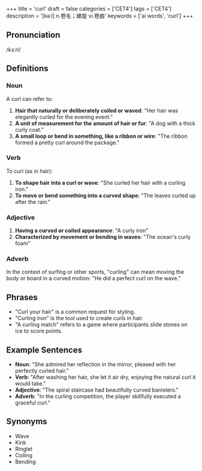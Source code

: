 +++
title = 'curl'
draft = false
categories = ['CET4']
tags = ['CET4']
description = '[kəːl] n.卷毛；螺旋 vi.卷曲'
keywords = ['ai words', 'curl']
+++

## Pronunciation
/kɜːrl/

## Definitions
### Noun
A curl can refer to:
1. **Hair that naturally or deliberately coiled or waved**: "Her hair was elegantly curled for the evening event."
2. **A unit of measurement for the amount of hair or fur**: "A dog with a thick curly coat."
3. **A small loop or bend in something, like a ribbon or wire**: "The ribbon formed a pretty curl around the package."

### Verb
To curl (as in hair):
1. **To shape hair into a curl or wave**: "She curled her hair with a curling iron."
2. **To move or bend something into a curved shape**: "The leaves curled up after the rain."

### Adjective
1. **Having a curved or coiled appearance**: "A curly iron"
2. **Characterized by movement or bending in waves**: "The ocean's curly foam"

### Adverb
In the context of surfing or other sports, "curling" can mean moving the body or board in a curved motion: "He did a perfect curl on the wave."

## Phrases
- "Curl your hair" is a common request for styling.
- "Curling iron" is the tool used to create curls in hair.
- "A curling match" refers to a game where participants slide stones on ice to score points.

## Example Sentences
- **Noun**: "She admired her reflection in the mirror, pleased with her perfectly curled hair."
- **Verb**: "After washing her hair, she let it air dry, enjoying the natural curl it would take."
- **Adjective**: "The spiral staircase had beautifully curved banisters."
- **Adverb**: "In the curling competition, the player skillfully executed a graceful curl."

## Synonyms
- Wave
- Kink
- Ringlet
- Coiling
- Bending
